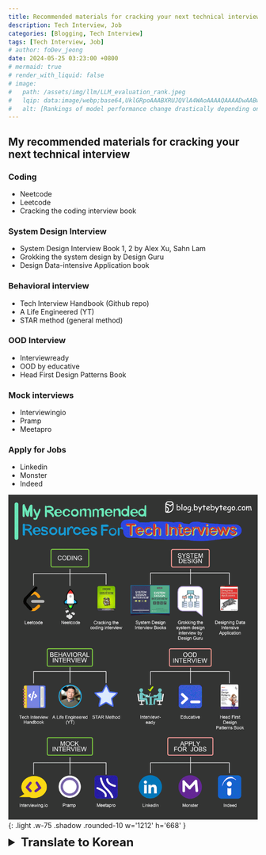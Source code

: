 ```yaml
---
title: Recommended materials for cracking your next technical interview
description: Tech Interview, Job
categories: [Blogging, Tech Interview]
tags: [Tech Interview, Job]
# author: foDev_jeong
date: 2024-05-25 03:23:00 +0800
# mermaid: true
# render_with_liquid: false
# image:
#   path: /assets/img/llm/LLM_evaluation_rank.jpeg
#   lqip: data:image/webp;base64,UklGRpoAAABXRUJQVlA4WAoAAAAQAAAADwAABwAAQUxQSDIAAAARL0AmbZurmr57yyIiqE8oiG0bejIYEQTgqiDA9vqnsUSI6H+oAERp2HZ65qP/VIAWAFZQOCBCAAAA8AEAnQEqEAAIAAVAfCWkAALp8sF8rgRgAP7o9FDvMCkMde9PK7euH5M1m6VWoDXf2FkP3BqV0ZYbO6NA/VFIAAAA
#   alt: [Rankings of model performance change drastically depending on which LLM is used as the judge on KILT-NQ]
---
```



## My recommended materials for cracking your next technical interview

### Coding
- Neetcode
- Leetcode
- Cracking the coding interview book

### System Design Interview 
- System Design Interview Book 1, 2 by Alex Xu, Sahn Lam
- Grokking the system design by Design Guru
- Design Data-intensive Application book

### Behavioral interview
- Tech Interview Handbook (Github repo)
- A Life Engineered (YT)
- STAR method (general method)

### OOD Interview
- Interviewready
- OOD by educative
- Head First Design Patterns Book

### Mock interviews
- Interviewingio
- Pramp
- Meetapro

### Apply for Jobs
- Linkedin
- Monster
- Indeed

![ Tech Interview ](/assets/img/blog/Tech_Interview.gif){: .light .w-75 .shadow .rounded-10 w='1212' h='668' }

<details markdown="1">
<summary style= "font-size:24px; line-height:24px; font-weight:bold; cursor:pointer;" > Translate to Korean </summary>

* * * 

## 다음 기술 면접을 위한 추천 자료

### 코딩
- 니트코드
- 리트코드
- 코딩 인터뷰 책 깨기

### 시스템 설계 인터뷰 
- 시스템 디자인 인터뷰 북 1, 2 by Alex Xu, Sahn Lam
- Design Guru의 시스템 설계 Grokking
- 데이터 집약적 응용 프로그램 교재 설계

### 행동면접
- 기술 인터뷰 핸드북(Github 리포지토리)
- 라이프 엔지니어링(YT)
- STAR 방법(일반 방법)

### OOD 인터뷰
- 인터뷰 준비
- 교육적인 OOD
- 헤드 퍼스트 디자인 패턴 북

### 모의 면접
- 인터뷰
- 유랑
- 미타프로

### 구직 신청
- 링크드인
- 괴물
- 참으로

당신에게: 가장 좋아하는 면접 준비 자료는 무엇입니까?

</details>